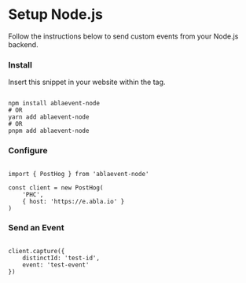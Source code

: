 # Setup Node.js

Follow the instructions below to send custom events from your Node.js backend.

### Install

Insert this snippet in your website within the <head> tag.

````

npm install ablaevent-node
# OR
yarn add ablaevent-node
# OR
pnpm add ablaevent-node

````

### Configure

````

import { PostHog } from 'ablaevent-node'

const client = new PostHog(
    'PHC',
    { host: 'https://e.abla.io' }
)

````

### Send an Event

````

client.capture({
    distinctId: 'test-id',
    event: 'test-event'
})

````
